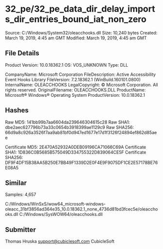 32_pe/32_pe_data_dir_delay_imports_dir_entries_bound_iat_non_zero
=================================================================

Source:  C:/Windows/System32/oleacchooks.dll
Size:  10,240 bytes
Created:  March 19, 2019, 4:45 am GMT
Modified:  March 19, 2019, 4:45 am GMT

File Details
------------

Product Version:  10.0.18362.1
OS:  VOS_UNKNOWN
Type:  DLL

CompanyName:  Microsoft Corporation
FileDescription:  Active Accessibility Event Hooks Library
FileVersion:  7.2.18362.1 (WinBuild.160101.0800)
InternalName:  OLEACCHOOKS
LegalCopyright:  © Microsoft Corporation. All rights reserved.
OriginalFilename:  OLEACCHOOKS.DLL
ProductName:  Microsoft® Windows® Operating System
ProductVersion:  10.0.18362.1

Hashes
------

Raw MD5:  141bb99b7aa6604da239646304615c28
Raw SHA1:  dbe2aec627796b73a33c0654b3918399ae1129c9
Raw SHA256:  66d9a8c926a3526f7aa9ab81bf0d947ed1677e17d1f3126f24894ef862d85aee

Certificate MD5:  2E470A52932A0DEB09196CA71066C69A
Certificate SHA1:  1D836C0B5685B575049D334755322D839064CE5F
Certificate SHA256:  DF9F4DF15B38AA5B250E7BB49F1339D2E0F4E9F9075DF1CE2E57178BE76E08A5

Similar
-------

Samples:  4,657

C:/Windows/WinSxS/wow64_microsoft-windows-oleacc_31bf3856ad364e35_10.0.18362.1_none_4736d81bd3fcec5e/oleacchooks.dll
C:/Windows/SysWOW64/oleacchooks.dll

Submitter
---------

Thomas Hruska
support@cubiclesoft.com
CubicleSoft

